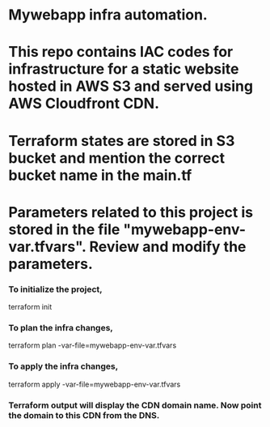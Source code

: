 # Mywebapp infra automation.

# This repo contains IAC codes for infrastructure for a static website hosted in AWS S3 and served using AWS Cloudfront CDN.

# Terraform states are stored in S3 bucket and mention the correct bucket name in the main.tf

# Parameters related to this project is stored in the file "mywebapp-env-var.tfvars". Review and modify the parameters.

### To initialize the project,

terraform init

### To plan the infra changes,

terraform plan -var-file=mywebapp-env-var.tfvars

### To apply the infra changes,

terraform apply -var-file=mywebapp-env-var.tfvars

### Terraform output will display the CDN domain name. Now point the domain to this CDN from the DNS.


